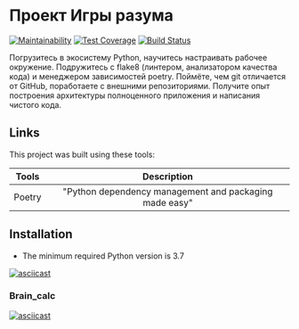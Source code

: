# Проект Игры разума

[![Maintainability](https://api.codeclimate.com/v1/badges/a99a88d28ad37a79dbf6/maintainability)](https://codeclimate.com/github/TimBerk/python-project-lvl1) [![Test Coverage](https://api.codeclimate.com/v1/badges/a99a88d28ad37a79dbf6/test_coverage)](https://codeclimate.com/github/TimBerk/python-project-lvl1) [![Build Status](https://travis-ci.org/TimBerk/python-project-lvl1.svg?branch=master)](https://travis-ci.org/TimBerk/python-project-lvl1)

Погрузитесь в экосистему Python, научитесь настраивать рабочее окружение. Подружитесь с flake8 (линтером, анализатором качества кода) и менеджером зависимостей poetry. Поймёте, чем git отличается от GitHub, поработаете с внешними репозиториями. Получите опыт построения архитектуры полноценного приложения и написания чистого кода.

## Links

This project was built using these tools:

| Tools   |  Description  |
|---------|:-------------:|
| Poetry  | "Python dependency management and packaging made easy" |

## Installation

* The minimum required Python version is 3.7

[![asciicast](https://asciinema.org/a/Uh6tT4zRT0iaL7jQsPYnliIuq.svg)](https://asciinema.org/a/Uh6tT4zRT0iaL7jQsPYnliIuq)

### Brain_calc

[![asciicast](https://asciinema.org/a/HQZKJTg6idJmlFrezO0ZuMyfQ.svg)](https://asciinema.org/a/HQZKJTg6idJmlFrezO0ZuMyfQ)
